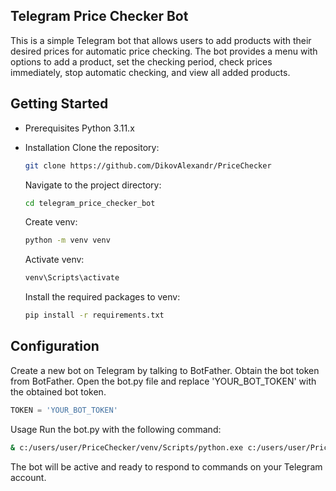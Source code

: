 ## Telegram Price Checker Bot
This is a simple Telegram bot that allows users to add products with their desired prices for automatic price checking. The bot provides a menu with options to add a product, set the checking period, check prices immediately, stop automatic checking, and view all added products.

## Getting Started
- Prerequisites
    Python 3.11.x
- Installation
    Clone the repository:
    ```bash
    git clone https://github.com/DikovAlexandr/PriceChecker
    ```

    Navigate to the project directory:
    ```bash
    cd telegram_price_checker_bot
    ```
    
    Create venv:
    ```bash
    python -m venv venv
    ```

    Activate venv:
    ```bash
    venv\Scripts\activate
    ```

    Install the required packages to venv:
    ```bash
    pip install -r requirements.txt
    ```
## Configuration
Create a new bot on Telegram by talking to BotFather.
Obtain the bot token from BotFather.
Open the bot.py file and replace 'YOUR_BOT_TOKEN' with the obtained bot token.
```python
TOKEN = 'YOUR_BOT_TOKEN'
```
Usage
Run the bot.py with the following command:

```bash
& c:/users/user/PriceChecker/venv/Scripts/python.exe c:/users/user/PriceChecker/bot.py
```
The bot will be active and ready to respond to commands on your Telegram account.
